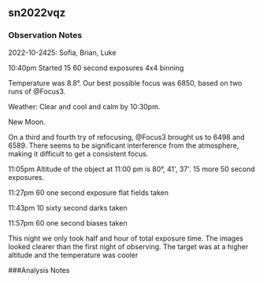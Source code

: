 ## sn2022vqz

### Observation Notes

2022-10-2425: Sofia, Brian, Luke

10:40pm Started 15 60 second exposures 4x4 binning 

Temperature was 8.8&deg;. Our best possible focus was 6850, based on two runs of @Focus3.

Weather: Clear and cool and calm by 10:30pm.

New Moon.

On a third and fourth try of refocusing, @Focus3 brought us to 6498 and 6589. There seems to be significant interference from the atmosphere, making it difficult to get a consistent focus.

11:05pm Altitude of the object at 11:00 pm is 80&deg;, 41', 37'. 15 more 50 second exposures.

11:27pm 60 one second exposure flat fields taken

11:43pm 10 sixty second darks taken

11:57pm 60 one second biases taken

This night we only took half and hour of total exposure time. The images looked clearer than the first night of observing. The target was at a higher altitude and the temperature was cooler

###Analysis Notes

